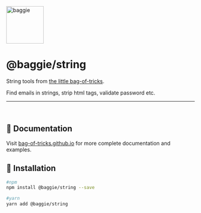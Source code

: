 <img alt="baggie" src="https://github.com/bag-of-tricks/baggie/raw/main/public/baggie-title.svg" height="100" />

<h1>@baggie/string</h1>

String tools from [the little bag-of-tricks](https://github.com/bag-of-tricks/baggie#readme).

Find emails in strings, strip html tags, validate password etc.

<hr>
<br>

## 🧾 Documentation

Visit [bag-of-tricks.github.io](https://bag-of-tricks.github.io/) for more complete documentation and examples.

## 🚀 Installation

```bash
#npm
npm install @baggie/string --save

#yarn
yarn add @baggie/string
```
